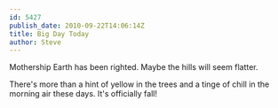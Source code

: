 ```yaml
---
id: 5427
publish_date: 2010-09-22T14:06:14Z
title: Big Day Today
author: Steve
---
```

  
Mothership Earth has been righted. Maybe the hills will seem flatter.

There's more than a hint of yellow in the trees and a tinge of chill in the morning air these days. It's officially fall!